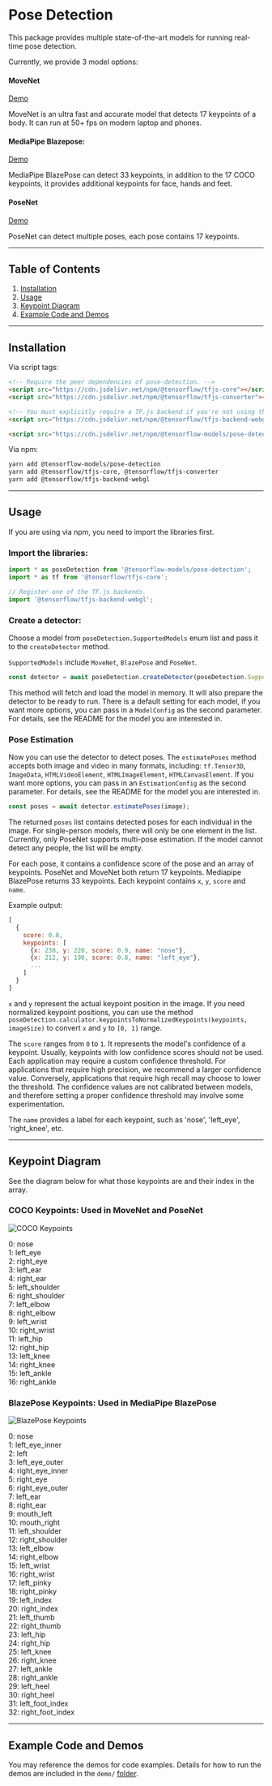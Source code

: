# Pose Detection

This package provides multiple state-of-the-art models for running real-time pose detection.

Currently, we provide 3 model options:

#### MoveNet
[Demo](https://storage.googleapis.com/tfjs-models/demos/pose-detection/index.html?model=movenet)

MoveNet is an ultra fast and accurate model that detects 17 keypoints of a body.
It can run at 50+ fps on modern laptop and phones.

#### MediaPipe Blazepose:
[Demo](https://storage.googleapis.com/tfjs-models/demos/pose-detection/index.html?model=blazepose)

MediaPipe BlazePose can detect 33 keypoints, in addition to the 17 COCO keypoints,
it provides additional keypoints for face, hands and feet.

#### PoseNet
[Demo](https://storage.googleapis.com/tfjs-models/demos/pose-detection/index.html?model=posenet)

PoseNet can detect multiple poses, each pose contains 17 keypoints.

-------------------------------------------------------------------------------
## Table of Contents
1. [Installation](#installation)
2. [Usage](#usage)
3. [Keypoint Diagram](#keypoint-diagram)
4. [Example Code and Demos](#example-code-and-demos)

-------------------------------------------------------------------------------

## Installation

Via script tags:

```html
<!-- Require the peer dependencies of pose-detection. -->
<script src="https://cdn.jsdelivr.net/npm/@tensorflow/tfjs-core"></script>
<script src="https://cdn.jsdelivr.net/npm/@tensorflow/tfjs-converter"></script>

<!-- You must explicitly require a TF.js backend if you're not using the TF.js union bundle. -->
<script src="https://cdn.jsdelivr.net/npm/@tensorflow/tfjs-backend-webgl"></script>

<script src="https://cdn.jsdelivr.net/npm/@tensorflow-models/pose-detection"></script>
```

Via npm:

```sh
yarn add @tensorflow-models/pose-detection
yarn add @tensorflow/tfjs-core, @tensorflow/tfjs-converter
yarn add @tensorflow/tfjs-backend-webgl
```

-------------------------------------------------------------------------------

## Usage
If you are using via npm, you need to import the libraries first.
### Import the libraries:
```javascript
import * as poseDetection from '@tensorflow-models/pose-detection';
import * as tf from '@tensorflow/tfjs-core';

// Register one of the TF.js backends.
import '@tensorflow/tfjs-backend-webgl';
```

### Create a detector:
Choose a model from `poseDetection.SupportedModels` enum list and pass it to the
`createDetector` method.

`SupportedModels` include `MoveNet`, `BlazePose` and `PoseNet`.

```javascript
const detector = await poseDetection.createDetector(poseDetection.SupportedModels.MoveNet);
```

This method will fetch and load the model in memory. It
will also prepare the detector to be ready to run. There is a default setting
for each model, if you want more options, you can pass in a `ModelConfig` as the
second parameter. For details, see the README for the model you are interested in.

### Pose Estimation
Now you can use the detector to detect poses. The
`estimatePoses` method accepts both image and video in many formats, including:
`tf.Tensor3D`, `ImageData`, `HTMLVideoElement`, `HTMLImageElement`,
`HTMLCanvasElement`. If you want more options, you can pass in an
`EstimationConfig` as the second parameter.
For details, see the README for the model you are interested in.

```javascript
const poses = await detector.estimatePoses(image);
```

The returned `poses` list contains detected poses for each individual in the
image. For single-person models, there will only be one element in the list.
Currently, only PoseNet supports multi-pose estimation. If the model cannot
detect any people, the list will be empty.

For each pose, it contains a confidence score of the pose and an array of
keypoints. PoseNet and MoveNet both return 17 keypoints.
Mediapipe BlazePose returns 33 keypoints. Each keypoint contains `x`, `y`,
`score` and `name`.

Example output:
```javascript
[
  {
    score: 0.8,
    keypoints: [
      {x: 230, y: 220, score: 0.9, name: "nose"},
      {x: 212, y: 190, score: 0.8, name: "left_eye"},
      ...
    ]
  }
]
```

`x` and `y` represent the actual keypoint position in the image. If you need
normalized keypoint positions, you can use the method
`poseDetection.calculator.keypointsToNormalizedKeypoints(keypoints, imageSize)`
to convert `x` and `y` to `[0, 1]` range.

The `score` ranges from `0` to `1`. It represents the model's confidence of a
keypoint. Usually, keypoints with low confidence scores should not be used.
Each application may require a custom confidence threshold. For applications
that require high precision, we recommend a larger confidence value. Conversely,
applications that require high recall may choose to lower the threshold. The
confidence values are not calibrated between models, and therefore setting a
proper confidence threshold may involve some experimentation.

The `name` provides a label for each keypoint, such as 'nose', 'left_eye',
'right_knee', etc.

-------------------------------------------------------------------------------

## Keypoint Diagram
See the diagram below for what those keypoints are and their index in the array.

### COCO Keypoints: Used in MoveNet and PoseNet
![COCO Keypoints](https://storage.googleapis.com/movenet/coco-keypoints-500.png)


0: nose  \
1: left_eye  \
2: right_eye  \
3: left_ear  \
4: right_ear  \
5: left_shoulder  \
6: right_shoulder  \
7: left_elbow  \
8: right_elbow  \
9: left_wrist  \
10: right_wrist  \
11: left_hip  \
12: right_hip  \
13: left_knee  \
14: right_knee  \
15: left_ankle  \
16: right_ankle

### BlazePose Keypoints: Used in MediaPipe BlazePose
![BlazePose Keypoints](https://storage.googleapis.com/mediapipe/blazepose-keypoints-updated.png)

0: nose  \
1: left_eye_inner \
2: left  \
3: left_eye_outer  \
4: right_eye_inner  \
5: right_eye  \
6: right_eye_outer  \
7: left_ear  \
8: right_ear  \
9: mouth_left  \
10: mouth_right  \
11: left_shoulder  \
12: right_shoulder  \
13: left_elbow  \
14: right_elbow  \
15: left_wrist  \
16: right_wrist  \
17: left_pinky  \
18: right_pinky  \
19: left_index  \
20: right_index  \
21: left_thumb  \
22: right_thumb  \
23: left_hip  \
24: right_hip  \
25: left_knee  \
26: right_knee  \
27: left_ankle  \
28: right_ankle  \
29: left_heel  \
30: right_heel  \
31: left_foot_index  \
32: right_foot_index

-------------------------------------------------------------------------------

## Example Code and Demos
You may reference the demos for code examples. Details for how to run the demos
are included in the `demo/`
[folder](https://github.com/tensorflow/tfjs-models/tree/master/pose-detection/demo).
